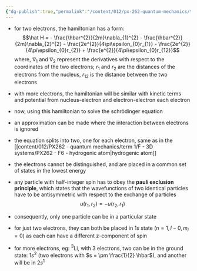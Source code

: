 ```yaml
---
{"dg-publish":true,"permalink":"/content/012/px-262-quantum-mechanics/term-1/g-additional-interactions/px-262-g5-multielectron-atoms/","noteIcon":"1","created":"2025-08-27T13:14:15.911+01:00","updated":"2024-12-23T10:50:50.000+00:00"}
---
```


- for two electrons, the hamiltonian has a form:
$$\hat H = - \frac{\hbar^{2}}{2m}\nabla_{1}^{2} - \frac{\hbar^{2}}{2m}\nabla_{2}^{2} - \frac{2e^{2}}{4\pi\epsilon_{0}r_{1}} - \frac{2e^{2}}{4\pi\epsilon_{0}r_{2}} + \frac{e^{2}}{4\pi\epsilon_{0}r_{12}}$$
	where, 
		$\nabla_{1}$ and $\nabla_{2}$ represent the derivatives with respect to the coordinates of the two electrons;
		$r_{1}$ and $r_{2}$ are the distances of the electrons from the nucleus, $r_{12}$ is the distance between the two electrons
- with more electrons, the hamiltonian will be similar with kinetic terms and potential from nucleus-electron and electron-electron each electron

- now, using this hamiltonian to solve the schrödinger equation
- an approximation can be made where the interaction between electrons is ignored
- the equation splits into two, one for each electron, same as in the [[content/012/PX262 - quantum mechanics/term 1/F - 3D systems/PX262 - F6 - hydrogenic atom\|hydrogenic atom]]
- the electrons cannot be distinguished, and are placed in a common set of states in the lowest energy

- any particle with half-integer spin has to obey the **pauli exclusion principle**, which states that the wavefunctions of two identical particles have to be antisymmetric with respect to the exchange of particles
$$u(r_{1}, r_{2}) = -u(r_{2},r_{1})$$
- consequently, only one particle can be in a particular state

- for just two electrons, they can both be placed in $1s$ state $(n=1,\,l-0,\,m_{l}=0)$ as each can have a different z-component of spin

- for more electrons, eg: $^{3}$Li, with $3$ electrons, two can be in the ground state: $1s^{2}$ (two electrons with $s = \pm \frac{1}{2} \hbar$), and another will be in $2s^{1}$

